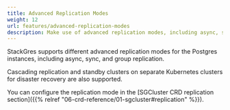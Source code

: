 ```yaml
---
title: Advanced Replication Modes
weight: 12
url: features/advanced-replication-modes
description: Make use of advanced replication modes, including async, sync and group replication.
---
```


StackGres supports different advanced replication modes for the Postgres instances, including async, sync, and group replication.

Cascading replication and standby clusters on separate Kubernetes clusters for disaster recovery are also supported.

You can configure the replication mode in the [SGCluster CRD replication section]({{% relref "06-crd-reference/01-sgcluster#replication" %}}).

<!-- TODO include more -->
